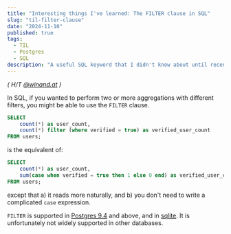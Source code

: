 ```yaml
---
title: "Interesting things I've learned: The FILTER clause in SQL"
slug: "til-filter-clause"
date: "2024-11-10"
published: true
tags:
  - TIL
  - Postgres
  - SQL
description: "A useful SQL keyword that I didn't know about until recently."
---
```


_( H/T [@winand.at](https://bsky.app/profile/winand.at/post/3lagizjuo4e2y) )_

In SQL, if you wanted to perform two or more aggregations with different filters, you might be able to use the `FILTER` clause.

```sql
SELECT
    count(*) as user_count,
    count(*) filter (where verified = true) as verified_user_count
FROM users;
```

is the equivalent of:

```sql
SELECT
    count(*) as user_count,
    sum(case when verified = true then 1 else 0 end) as verified_user_count
FROM users;
```

except that a) it reads more naturally, and b) you don't need to write a complicated `case` expression.

`FILTER` is supported in [Postgres 9.4](https://www.postgresql.org/docs/current/sql-expressions.html#SYNTAX-AGGREGATES:~:text=then%20only%20the%20input%20rows%20for%20which%20the-,filter_clause,-evaluates%20to%20true%20are%20fed%20to%20the%20aggregate) and above, and in [sqlite](https://www.sqlite.org/syntax/filter-clause.html). It is unfortunately not widely supported in other databases.
